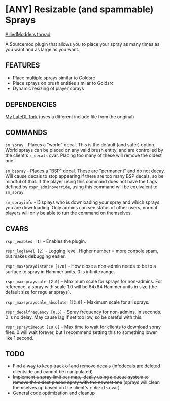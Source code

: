 # [ANY] Resizable (and spammable) Sprays

[AlliedModders thread](https://forums.alliedmods.net/showthread.php?p=2746552)

A Sourcemod plugin that allows you to place your spray as many times as you want and as large as you want.

## FEATURES

- Place multiple sprays similar to Goldsrc
- Place sprays on brush entities similar to Goldsrc
- Dynamic resizing of player sprays

## DEPENDENCIES

[My LateDL fork](https://gitgud.io/sappykun/late-downloads-2/-/tree/dev) (uses a different include file from the original)

## COMMANDS

`sm_spray` - Places a "world" decal. This is the default (and safer) option. World sprays can be placed on any valid brush entity, and are controlled by the client's `r_decals` cvar.  Placing too many of these will remove the oldest one.

`sm_bspray` - Places a "BSP" decal. These are "permanent" and do not decay. Will cause decals to stop appearing if there are too many BSP decals, so be mindful of that.  If the player using this command does not have the flags defined by `rspr_adminoverride`, using this command will be equivalent to `sm_spray`.

`sm_sprayinfo` - Displays who is downloading your spray and which sprays you are downloading. Only admins can see status of other users, normal players will only be able to run the command on themselves. 

## CVARS

`rspr_enabled [1]` - Enables the plugin.

`rspr_loglevel [2]` - Logging level. Higher number = more console spam, but makes debugging easier.

`rspr_maxspraydistance [128]` - How close a non-admin needs to be to a surface to spray in Hammer units.  0 is infinite range.

`rspr_maxsprayscale [2.0]` - Maximum scale for sprays for non-admins.  For reference, a spray with scale 1.0 will be 64x64 Hammer units in size (the default size for regular sprays).

`rspr_maxsprayscale_absolute [32.0]` - Maximum scale for all sprays.

`rspr_decalfrequency [0.5]` - Spray frequency for non-admins, in seconds. 0 is no delay. May cause lag if set too low, so be careful with this.

`rspr_spraytimeout [10.0]` - Max time to wait for clients to download spray files. 0 will wait forever, but I recommend setting this to something lower like 1 second.


## TODO

- ~~Find a way to keep track of and remove decals~~ (infodecals are deleted clientside and cannot be manipulated)
- ~~Implement a spray limit per map, ideally using a queue system to remove the oldest placed spray with the newest one~~ (sprays will clean themselves up based on the client's `r_decals` cvar)
- General code optimization and cleanup
